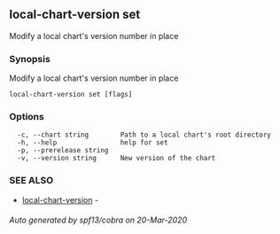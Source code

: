 ## local-chart-version set

Modify a local chart's version number in place

### Synopsis

Modify a local chart's version number in place

```
local-chart-version set [flags]
```

### Options

```
  -c, --chart string        Path to a local chart's root directory
  -h, --help                help for set
  -p, --prerelease string   
  -v, --version string      New version of the chart
```

### SEE ALSO

* [local-chart-version](local-chart-version.md)	 - 

###### Auto generated by spf13/cobra on 20-Mar-2020
